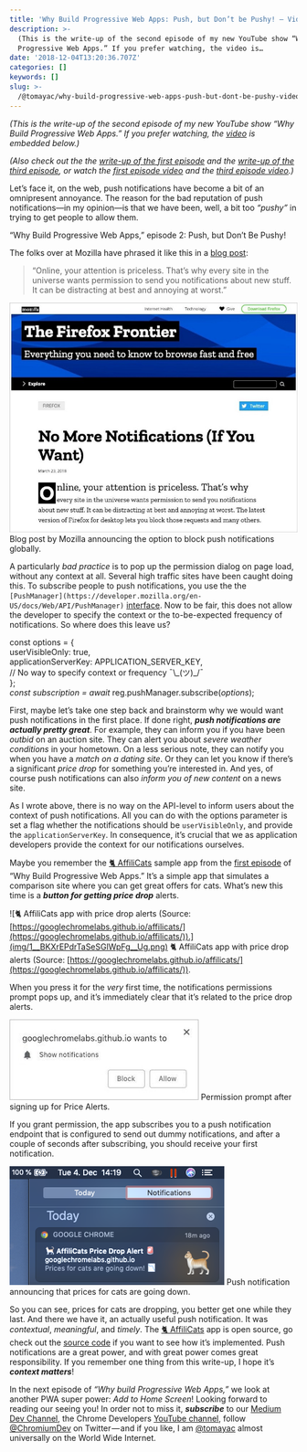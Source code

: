 ```yaml
---
title: 'Why Build Progressive Web Apps: Push, but Don’t be Pushy! — Video Write-Up'
description: >-
  (This is the write-up of the second episode of my new YouTube show “Why Build
  Progressive Web Apps.” If you prefer watching, the video is…
date: '2018-12-04T13:20:36.707Z'
categories: []
keywords: []
slug: >-
  /@tomayac/why-build-progressive-web-apps-push-but-dont-be-pushy-video-write-up-aa78296886e
---
```


_(This is the write-up of the second episode of my new YouTube show “Why Build Progressive Web Apps.” If you prefer watching, the_ [_video_](https://www.youtube.com/watch?v=vRsVx8_94UQ) _is embedded below.)_

_(Also check out the the_ [_write-up of the first episode_](https://medium.com/dev-channel/why-build-progressive-web-apps-never-lose-a-click-out-video-write-up-74cbbc466afd) _and the_ [_write-up of the third episode_](https://medium.com/dev-channel/why-build-progressive-web-apps-if-its-just-a-bookmark-it-s-not-a-pwa-video-write-up-7ccca1c58034)_, or watch the_ [_first episode video_](https://www.youtube.com/watch?v=4UK_TDTTWnQ) _and the_ [_third episode video_](https://youtu.be/kENeCdS3fzU)_.)_

Let’s face it, on the web, push notifications have become a bit of an omnipresent annoyance. The reason for the bad reputation of push notifications—in my opinion—is that we have been, well, a bit too _“pushy”_ in trying to get people to allow them.

“Why Build Progressive Web Apps,” episode 2: Push, but Don’t Be Pushy!

The folks over at Mozilla have phrased it like this in a [blog post](https://blog.mozilla.org/firefox/no-notifications/):

> “Online, your attention is priceless. That’s why every site in the universe wants permission to send you notifications about new stuff. It can be distracting at best and annoying at worst.”

![Blog post by Mozilla announcing the option to block push notifications globally.](img/1__Yo8RE2bX86Bvb__YHiyy____w.jpeg)
Blog post by Mozilla announcing the option to block push notifications globally.

A particularly _bad practice_ is to pop up the permission dialog on page load, without any context at all. Several high traffic sites have been caught doing this. To subscribe people to push notifications, you use the the `[PushManager](https://developer.mozilla.org/en-US/docs/Web/API/PushManager)` [interface](https://developer.mozilla.org/en-US/docs/Web/API/PushManager). Now to be fair, this does not allow the developer to specify the context or the to-be-expected frequency of notifications. So where does this leave us?

const options = {  
  userVisibleOnly: true,  
  applicationServerKey: APPLICATION\_SERVER\_KEY,  
  // No way to specify context or frequency ¯\\\_(ツ)\_/¯  
};  
_const subscription = await_ reg.pushManager.subscribe(_options_);

First, maybe let’s take one step back and brainstorm why we would want push notifications in the first place. If done right, **_push notifications are actually pretty great_**. For example, they can inform you if you have been _outbid_ on an auction site. They can alert you about _severe weather conditions_ in your hometown. On a less serious note, they can notify you when you have a _match on a dating site_. Or they can let you know if there’s a significant _price drop_ for something you’re interested in. And yes, of course push notifications can also _inform you of new content_ on a news site.

As I wrote above, there is no way on the API-level to inform users about the context of push notifications. All you can do with the options parameter is set a flag whether the notifications should be `userVisibleOnly`, and provide the `applicationServerKey`. In consequence, it’s crucial that we as application developers provide the context for our notifications ourselves.

Maybe you remember the [🐈 AffiliCats](https://googlechromelabs.github.io/affilicats/) sample app from the [first episode](https://www.youtube.com/watch?v=4UK_TDTTWnQ) of “Why Build Progressive Web Apps.” It’s a simple app that simulates a comparison site where you can get great offers for cats. What’s new this time is a **_button for getting price drop_** alerts.

![🐈 AffiliCats app with price drop alerts (Source: [https://googlechromelabs.github.io/affilicats/](https://googlechromelabs.github.io/affilicats/)).](img/1__BKXrEPdrTaSeSGlWpFg__Ug.png)
🐈 AffiliCats app with price drop alerts (Source: [https://googlechromelabs.github.io/affilicats/](https://googlechromelabs.github.io/affilicats/)).

When you press it for the _very_ first time, the notifications permissions prompt pops up, and it’s immediately clear that it’s related to the price drop alerts.

![Permission prompt after signing up for Price Alerts.](img/1__dUCl2hLZNAzH__6uBnaTPRw.jpeg)
Permission prompt after signing up for Price Alerts.

If you grant permission, the app subscribes you to a push notification endpoint that is configured to send out dummy notifications, and after a couple of seconds after subscribing, you should receive your first notification.

![Push notification announcing that prices for cats are going down.](img/1__LXWa0wu8pGX7q__A8e3UyoA.png)
Push notification announcing that prices for cats are going down.

So you can see, prices for cats are dropping, you better get one while they last. And there we have it, an actually useful push notification. It was _contextual_, _meaningful_, and _timely_. The [🐈 AffiliCats](https://googlechromelabs.github.io/affilicats/) app is open source, go check out the [source code](https://github.com/googlechromelabs/affilicats) if you want to see how it’s implemented. Push notifications are a great power, and with great power comes great responsibility. If you remember one thing from this write-up, I hope it’s **_context matters_**!

In the next episode of _“Why build Progressive Web Apps,”_ we look at another PWA super power: _Add to Home Screen_! Looking forward to reading our seeing you! In order not to miss it, **_subscribe_** to our [Medium Dev Channel](https://medium.com/dev-channel), the Chrome Developers [YouTube channel](https://www.youtube.com/channel/UCnUYZLuoy1rq1aVMwx4aTzw), follow [@ChromiumDev](https://twitter.com/ChromiumDev) on Twitter — and if you like, I am [@tomayac](https://twitter.com/tomayac) almost universally on the World Wide Internet.